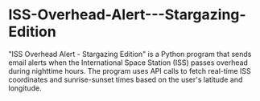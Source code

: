 # ISS-Overhead-Alert---Stargazing-Edition
"ISS Overhead Alert - Stargazing Edition" is a Python program that sends email alerts when the International Space Station (ISS) passes overhead during nighttime hours. The program uses API calls to fetch real-time ISS coordinates and sunrise-sunset times based on the user's latitude and longitude.
